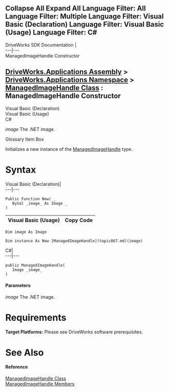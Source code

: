 Collapse All Expand All Language Filter: All  Language Filter: Multiple  Language Filter: Visual Basic (Declaration) Language Filter: Visual Basic (Usage) Language Filter: C#  
---  
DriveWorks SDK Documentation  |   
---|---  
ManagedImageHandle Constructor   
  
[DriveWorks.Applications Assembly](topic13.md) > [DriveWorks.Applications Namespace](topic16.md) > [ManagedImageHandle Class](topic867.md) : ManagedImageHandle Constructor  
---  
  
Visual Basic (Declaration)    
Visual Basic (Usage)    
C# 

_image_
    The .NET image.

Glossary Item Box

Initializes a new instance of the [ManagedImageHandle](topic867.md) type. 

# Syntax

Visual Basic (Declaration)|   
---|---  
      
    
    Public Function New( _
       ByVal _image_ As Image _
    )  
  
Visual Basic (Usage)| Copy Code  
---|---  
      
    
    Dim image As Image
     
    Dim instance As New [ManagedImageHandle](topic867.md)(image)  
  
C#|   
---|---  
      
    
    public ManagedImageHandle( 
       Image _image_
    )  
  
#### Parameters

 _image_
    The .NET image.

# Requirements

**Target Platforms:** Please see DriveWorks software prerequisites.

# See Also

#### Reference

[ManagedImageHandle Class](topic867.md)   
[ManagedImageHandle Members](topic868.md)



